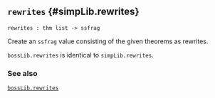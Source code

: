 ## `rewrites` {#simpLib.rewrites}


```
rewrites : thm list -> ssfrag
```



Create an `ssfrag` value consisting of the given theorems as
rewrites.


`bossLib.rewrites` is identical to `simpLib.rewrites`.

### See also

[`bossLib.rewrites`](#bossLib.rewrites)

